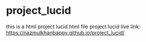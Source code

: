 # project_lucid
this is a html project lucid
html file project lucid live link: https://nazmulkhanbappy.github.io/project_lucid/
